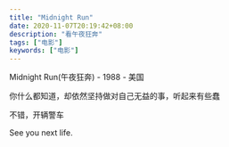 ```yaml
---
title: "Midnight Run"
date: 2020-11-07T20:19:42+08:00
description: "看午夜狂奔"
tags: ["电影"]
keywords: ["电影"]
---
```


Midnight Run(午夜狂奔) - 1988 - 美国

你什么都知道，却依然坚持做对自己无益的事，听起来有些蠢

不错，开辆警车

See you next life.

